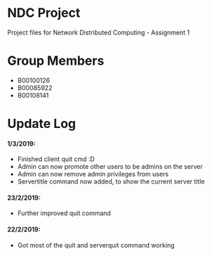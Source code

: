 # NDC Project

Project files for Network Distributed Computing - Assignment 1

# Group Members

- B00100126
- B00085922
- B00108141

# Update Log

#### 1/3/2019:
- Finished client quit cmd :D
- Admin can now promote other users to be admins on the server
- Admin can now remove admin privileges from users
- Servertitle command now added, to show the current server title

#### 23/2/2019:
- Further improved quit command

#### 22/2/2019:
- Got most of the quit and serverquit command working
